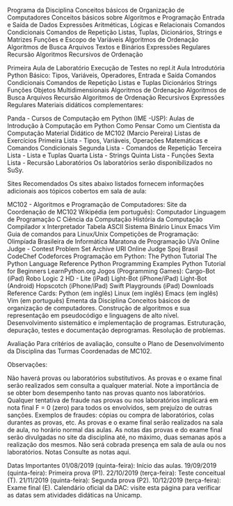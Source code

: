 Programa da Disciplina
Conceitos básicos de Organização de Computadores
Conceitos básicos sobre Algoritmos e Programação
Entrada e Saída de Dados
Expressões Aritméticas, Lógicas e Relacionais
Comandos Condicionais
Comandos de Repetição
Listas, Tuplas, Dicionários, Strings e Matrizes
Funções e Escopo de Variáveis
Algoritmos de Ordenação
Algoritmos de Busca
Arquivos Textos e Binários
Expressões Regulares
Recursão
Algoritmos Recursivos de Ordenação

Primeira Aula de Laboratório
Execução de Testes no repl.it
Aula Introdutória
Python Básico: Tipos, Variáveis, Operadores, Entrada e Saída
Comandos Condicionais
Comandos de Repetição
Listas e Tuplas
Dicionários
Strings
Funções
Objetos Multidimensionais
Algoritmos de Ordenação
Algoritmos de Busca
Arquivos
Recursão
Algoritmos de Ordenação Recursivos
Expressões Regulares
Materiais didáticos complementares:

Panda - Cursos de Computação em Python (IME -USP):
Aulas de Introdução à Computação em Python
Como Pensar Como um Cientista da Computação
Material Didático de MC102 (Marcio Pereira)
Listas de Exercícios
Primeira Lista - Tipos, Variáveis, Operações Matemáticas e Comandos Condicionais
Segunda Lista - Comandos de Repetição
Terceira Lista - Lista e Tuplas
Quarta Lista - Strings
Quinta Lista - Funções
Sexta Lista - Recursão
Laboratórios
Os laboratórios serão disponibilizados no SuSy.

Sites Recomendados
Os sites abaixo listados fornecem informações adicionais aos tópicos cobertos em sala de aula:

MC102 - Algoritmos e Programação de Computadores:
Site da Coordenação de MC102
Wikipédia (em português):
Computador
Linguagem de Programação C
Ciência da Computação
História da Computação
Compilador x Interpretador
Tabela ASCII
Sistema Binário
Linux
Emacs
Vim
Guia de comandos para Linux/Unix
Competições de Programação:
Olimpíada Brasileira de Informática
Maratona de Programação
UVa Online Judge - Contest Problem Set Archive
URI Online Judge
Spoj Brasil
CodeChef
Codeforces
Programação em Python:
The Python Tutorial
The Python Language Reference
Python Programming Examples
Python Tutorial for Beginners
LearnPython.org
Jogos (Programming Games):
Cargo-Bot (iPad)
Robo Logic 2 HD - Lite (iPad)
Light-Bot (iPhone/iPad)
Light-Bot (Android)
Hopscotch (iPhone/iPad)
Swift Playgrounds (iPad)
Downloads
Reference Cards:
Python (em inglês)
Linux (em inglês)
Emacs (em inglês)
Vim (em português)
Ementa da Disciplina
Conceitos básicos de organização de computadores. Construção de algoritmos e sua representação em pseudocódigo e linguagens de alto nível. Desenvolvimento sistemático e implementação de programas. Estruturação, depuração, testes e documentação deprogramas. Resolução de problemas.

Avaliação
Para critérios de avaliação, consulte o Plano de Desenvolvimento da Disciplina das Turmas Coordenadas de MC102.

Observações:

Não haverá provas ou laboratórios substitutivos.
As provas e o exame final serão realizados sem consulta a qualquer material.
Note a importância de se obter bom desempenho tanto nas provas quanto nos laboratórios.
Qualquer tentativa de fraude nas provas ou nos laboratórios implicará em nota final F = 0 (zero) para todos os envolvidos, sem prejuízo de outras sanções. Exemplos de fraudes: cópias ou compra de laboratórios, colas durantes as provas, etc.
As provas e o exame final serão realizados na sala de aula, no horário normal das aulas.
As notas das provas e do exame final serão divulgadas no site da disciplina até, no máximo, duas semanas após a realização dos mesmos.
Não será cobrada presença em sala de aula ou nos laboratórios.
Notas
Consulte as notas aqui.

Datas Importantes
01/08/2019 (quinta-feira): Início das aulas.
19/09/2019 (quinta-feira): Primeira prova (P1).
22/10/2019 (terça-feira): Teste conceitual (T).
21/11/2019 (quinta-feira): Segunda prova (P2).
10/12/2019 (terça-feira): Exame final (E).
Calendário oficial da DAC: visite esta página para verificar as datas sem atividades didáticas na Unicamp.

